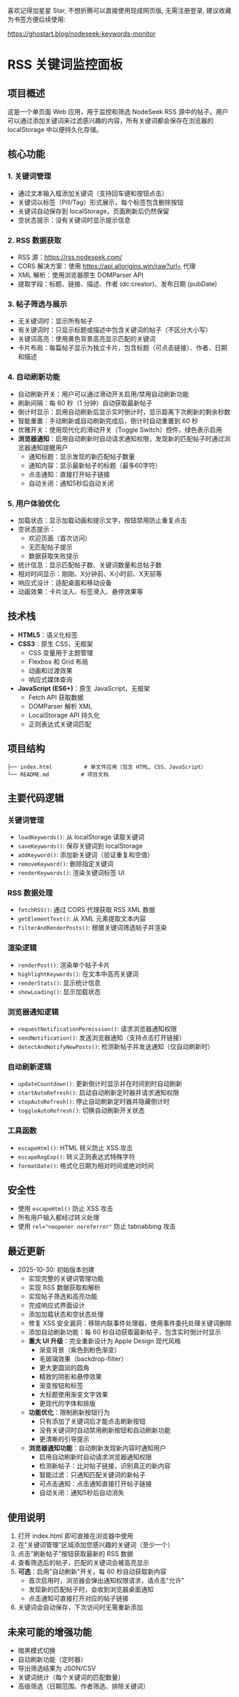 喜欢记得加星星 Star, 不想折腾可以直接使用现成网页版, 无需注册登录, 建议收藏为书签方便后续使用:

https://ghostart.blog/nodeseek-keywords-monitor

# RSS 关键词监控面板

## 项目概述
这是一个单页面 Web 应用，用于监控和筛选 NodeSeek RSS 源中的帖子。用户可以通过添加关键词来过滤感兴趣的内容，所有关键词都会保存在浏览器的 localStorage 中以便持久化存储。

## 核心功能

### 1. 关键词管理
- 通过文本输入框添加关键词（支持回车键和按钮点击）
- 关键词以标签（Pill/Tag）形式展示，每个标签包含删除按钮
- 关键词自动保存到 localStorage，页面刷新后仍然保留
- 空状态提示：没有关键词时显示提示信息

### 2. RSS 数据获取
- RSS 源：https://rss.nodeseek.com/
- CORS 解决方案：使用 https://api.allorigins.win/raw?url= 代理
- XML 解析：使用浏览器原生 DOMParser API
- 提取字段：标题、链接、描述、作者 (dc:creator)、发布日期 (pubDate)

### 3. 帖子筛选与展示
- 无关键词时：显示所有帖子
- 有关键词时：只显示标题或描述中包含关键词的帖子（不区分大小写）
- 关键词高亮：使用黄色背景高亮显示匹配的关键词
- 卡片布局：每篇帖子显示为独立卡片，包含标题（可点击链接）、作者、日期和描述

### 4. 自动刷新功能
- 自动刷新开关：用户可以通过滑动开关启用/禁用自动刷新功能
- 刷新间隔：每 60 秒（1 分钟）自动获取最新帖子
- 倒计时显示：启用自动刷新后显示实时倒计时，显示距离下次刷新的剩余秒数
- 智能重置：手动刷新或自动刷新完成后，倒计时自动重置到 60 秒
- 优雅开关：使用现代化的滑动开关（Toggle Switch）控件，绿色表示启用
- **浏览器通知**：启用自动刷新时自动请求通知权限，发现新的匹配帖子时通过浏览器通知提醒用户
  - 通知标题：显示发现的新匹配帖子数量
  - 通知内容：显示最新帖子的标题（最多60字符）
  - 点击通知：直接打开帖子链接
  - 自动关闭：通知5秒后自动关闭

### 5. 用户体验优化
- 加载状态：显示加载动画和提示文字，按钮禁用防止重复点击
- 空状态提示：
  - 欢迎页面（首次访问）
  - 无匹配帖子提示
  - 数据获取失败提示
- 统计信息：显示匹配帖子数、关键词数量和总帖子数
- 相对时间显示：刚刚、X分钟前、X小时前、X天前等
- 响应式设计：适配桌面和移动设备
- 动画效果：卡片淡入、标签滑入、悬停效果等

## 技术栈
- **HTML5**：语义化标签
- **CSS3**：原生 CSS，无框架
  - CSS 变量用于主题管理
  - Flexbox 和 Grid 布局
  - 动画和过渡效果
  - 响应式媒体查询
- **JavaScript (ES6+)**：原生 JavaScript，无框架
  - Fetch API 获取数据
  - DOMParser 解析 XML
  - LocalStorage API 持久化
  - 正则表达式关键词匹配

## 项目结构
```
├── index.html          # 单文件应用（包含 HTML、CSS、JavaScript）
└── README.md          # 项目文档
```

## 主要代码逻辑

### 关键词管理
- `loadKeywords()`: 从 localStorage 读取关键词
- `saveKeywords()`: 保存关键词到 localStorage
- `addKeyword()`: 添加新关键词（验证重复和空值）
- `removeKeyword()`: 删除指定关键词
- `renderKeywords()`: 渲染关键词标签 UI

### RSS 数据处理
- `fetchRSS()`: 通过 CORS 代理获取 RSS XML 数据
- `getElementText()`: 从 XML 元素提取文本内容
- `filterAndRenderPosts()`: 根据关键词筛选帖子并渲染

### 渲染逻辑
- `renderPost()`: 渲染单个帖子卡片
- `highlightKeywords()`: 在文本中高亮关键词
- `renderStats()`: 显示统计信息
- `showLoading()`: 显示加载状态

### 浏览器通知逻辑
- `requestNotificationPermission()`: 请求浏览器通知权限
- `sendNotification()`: 发送浏览器通知（支持点击打开链接）
- `detectAndNotifyNewPosts()`: 检测新帖子并发送通知（仅自动刷新时）

### 自动刷新逻辑
- `updateCountdown()`: 更新倒计时显示并在时间到时自动刷新
- `startAutoRefresh()`: 启动自动刷新定时器并请求通知权限
- `stopAutoRefresh()`: 停止自动刷新定时器并隐藏倒计时
- `toggleAutoRefresh()`: 切换自动刷新开关状态

### 工具函数
- `escapeHtml()`: HTML 转义防止 XSS 攻击
- `escapeRegExp()`: 转义正则表达式特殊字符
- `formatDate()`: 格式化日期为相对时间或绝对时间

## 安全性
- 使用 `escapeHtml()` 防止 XSS 攻击
- 所有用户输入都经过转义处理
- 使用 `rel="noopener noreferrer"` 防止 tabnabbing 攻击

## 最近更新
- 2025-10-30: 初始版本创建
  - 实现完整的关键词管理功能
  - 实现 RSS 数据获取和解析
  - 实现帖子筛选和高亮功能
  - 完成响应式界面设计
  - 添加加载状态和空状态处理
  - 修复 XSS 安全漏洞：移除内联事件处理器，使用事件委托处理关键词删除
  - 添加自动刷新功能：每 60 秒自动获取最新帖子，包含实时倒计时显示
  - **重大 UI 升级**：完全重新设计为 Apple Design 现代风格
    - 渐变背景（紫色到粉色渐变）
    - 毛玻璃效果（backdrop-filter）
    - 更大更圆润的圆角
    - 精致的阴影和悬停效果
    - 渐变按钮和标签
    - 大标题使用渐变文字效果
    - 更现代的字体和排版
  - **功能优化**：限制刷新按钮行为
    - 只有添加了关键词后才能点击刷新按钮
    - 没有关键词时自动禁用刷新按钮和自动刷新功能
    - 更清晰的引导提示
  - **浏览器通知功能**：自动刷新发现新内容时通知用户
    - 启用自动刷新时自动请求浏览器通知权限
    - 检测新帖子：比对帖子链接，识别真正的新内容
    - 智能过滤：只通知匹配关键词的新帖子
    - 可点击通知：点击通知直接打开帖子链接
    - 自动关闭：通知5秒后自动消失

## 使用说明
1. 打开 index.html 即可直接在浏览器中使用
2. 在"关键词管理"区域添加您感兴趣的关键词（至少一个）
3. 点击"刷新帖子"按钮获取最新的 RSS 数据
4. 查看筛选后的帖子，匹配的关键词会被高亮显示
5. **可选**：启用"自动刷新"开关，每 60 秒自动获取新内容
   - 首次启用时，浏览器会弹出通知权限请求，请点击"允许"
   - 发现新的匹配帖子时，会收到浏览器桌面通知
   - 点击通知可直接打开对应的帖子链接
6. 关键词会自动保存，下次访问时无需重新添加

## 未来可能的增强功能
- 暗黑模式切换
- 自动刷新功能（定时器）
- 导出筛选结果为 JSON/CSV
- 关键词统计（每个关键词的匹配数量）
- 高级筛选（日期范围、作者筛选、排除关键词）

